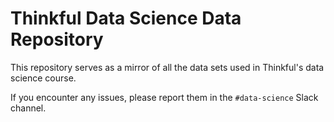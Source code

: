 Thinkful Data Science Data Repository
=====================================

This repository serves as a mirror of all the data sets used in Thinkful's data science course.

If you encounter any issues, please report them in the `#data-science` Slack channel.
